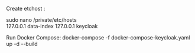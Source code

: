 Create etchost :

sudo nano /private/etc/hosts  
127.0.0.1  data-index
127.0.0.1  keycloak

Run Docker Compose:
docker-compose -f docker-compose-keycloak.yaml up -d --build
